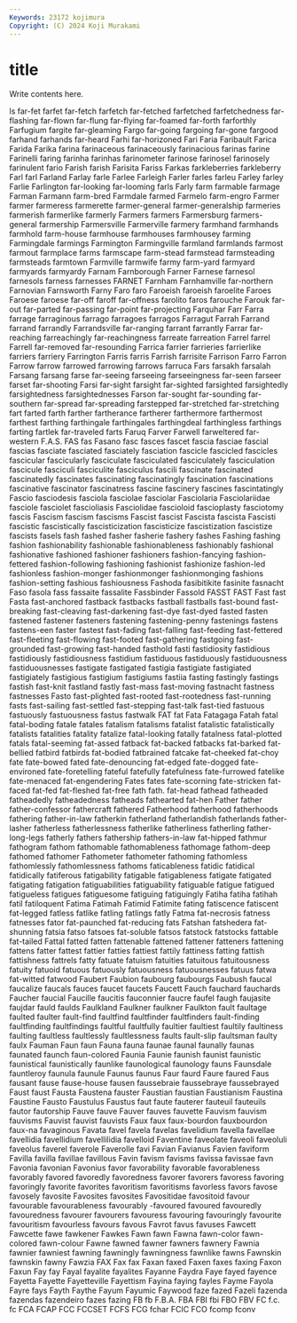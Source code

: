 ```yaml
---
Keywords: 23172 kojimura
Copyright: (C) 2024 Koji Murakami
---
```


# title

Write contents here.



ls far-fet farfet far-fetch farfetch far-fetched farfetched farfetchedness far-flashing far-flown
far-flung far-flying far-foamed far-forth farforthly Farfugium fargite far-gleaming Fargo far-going
fargoing far-gone fargood farhand farhands far-heard Farhi far-horizoned Fari Faria
Faribault Farica Farida Farika farina farinaceous farinaceously farinacious farinas farine
Farinelli faring farinha farinhas farinometer farinose farinosel farinosely farinulent fario
Farish farish Farisita Fariss Farkas farkleberries farkleberry Farl farl Farland
Farlay farle Farlee Farleigh Farler farles farleu Farley farley Farlie
Farlington far-looking far-looming farls Farly farm farmable farmage Farman Farmann
farm-bred Farmdale farmed Farmelo farm-engro Farmer farmer farmeress farmerette farmer-general
farmer-generalship farmeries farmerish farmerlike farmerly Farmers farmers Farmersburg farmers-general farmership
Farmersville Farmerville farmery farmhand farmhands farmhold farm-house farmhouse farmhouses farmhousey
farming Farmingdale farmings Farmington Farmingville farmland farmlands farmost farmout farmplace
farms farmscape farm-stead farmstead farmsteading farmsteads farmtown Farmville farmwife farmy
farm-yard farmyard farmyards farmyardy Farnam Farnborough Farner Farnese farnesol farnesols
farness farnesses FARNET Farnham Farnhamville far-northern Farnovian Farnsworth Farny Faro
faro Faroeish faroeish faroelite Faroes Faroese faroese far-off faroff far-offness
farolito faros farouche Farouk far-out far-parted far-passing far-point far-projecting Farquhar
Farr Farra farrage farraginous farrago farragoes farragos Farragut Farrah Farrand
farrand farrandly Farrandsville far-ranging farrant farrantly Farrar far-reaching farreachingly far-reachingness
farreate farreation Farrel farrel Farrell far-removed far-resounding Farrica farrier farrieries
farrierlike farriers farriery Farrington Farris farris Farrish farrisite Farrison Farro
Farron Farrow farrow farrowed farrowing farrows farruca Fars farsakh farsalah
Farsang farsang farse far-seeing farseeing farseeingness far-seen farseer farset far-shooting
Farsi far-sight farsight far-sighted farsighted farsightedly farsightedness farsightednesses Farson far-sought
far-sounding far-southern far-spread far-spreading farstepped far-stretched far-stretching fart farted farth
farther fartherance fartherer farthermore farthermost farthest farthing farthingale farthingales farthingdeal
farthingless farthings farting fartlek far-traveled farts Faruq Farver Farwell farweltered
far-western F.A.S. FAS fas Fasano fasc fasces fascet fascia fasciae
fascial fascias fasciate fasciated fasciately fasciation fascicle fascicled fascicles fascicular
fascicularly fasciculate fasciculated fasciculately fasciculation fascicule fasciculi fasciculite fasciculus fascili
fascinate fascinated fascinatedly fascinates fascinating fascinatingly fascination fascinations fascinative fascinator
fascinatress fascine fascinery fascines fascintatingly Fascio fasciodesis fasciola fasciolae fasciolar
Fasciolaria Fasciolariidae fasciole fasciolet fascioliasis Fasciolidae fascioloid fascioplasty fasciotomy fascis
Fascism fascism fascisms Fascist fascist Fascista fascista Fascisti fascistic fascistically
fascisticization fascisticize fascistization fascistize fascists fasels fash fashed fasher fasherie
fashery fashes Fashing fashing fashion fashionability fashionable fashionableness fashionably fashional
fashionative fashioned fashioner fashioners fashion-fancying fashion-fettered fashion-following fashioning fashionist fashionize
fashion-led fashionless fashion-monger fashionmonger fashionmonging fashions fashion-setting fashious fashiousness Fashoda
fasibitikite fasinite fasnacht Faso fasola fass fassaite fassalite Fassbinder Fassold
FASST FAST Fast fast Fasta fast-anchored fastback fastbacks fastball fastballs
fast-bound fast-breaking fast-cleaving fast-darkening fast-dye fast-dyed fasted fasten fastened fastener
fasteners fastening fastening-penny fastenings fastens fastens-een faster fastest fast-fading fast-falling
fast-feeding fast-fettered fast-fleeting fast-flowing fast-footed fast-gathering fastgoing fast-grounded fast-growing fast-handed
fasthold fasti fastidiosity fastidious fastidiously fastidiousness fastidium fastiduous fastiduously fastiduousness
fastiduousnesses fastigate fastigated fastigia fastigiate fastigiated fastigiately fastigious fastigium fastigiums
fastiia fasting fastingly fastings fastish fast-knit fastland fastly fast-mass fast-moving
fastnacht fastness fastnesses Fasto fast-plighted fast-rooted fast-rootedness fast-running fasts fast-sailing
fast-settled fast-stepping fast-talk fast-tied fastuous fastuously fastuousness fastus fastwalk FAT
fat Fata Fatagaga Fatah fatal fatal-boding fatale fatales fatalism fatalisms
fatalist fatalistic fatalistically fatalists fatalities fatality fatalize fatal-looking fatally fatalness
fatal-plotted fatals fatal-seeming fat-assed fatback fat-backed fatbacks fat-barked fat-bellied fatbird
fatbirds fat-bodied fatbrained fatcake fat-cheeked fat-choy fate fate-bowed fated fate-denouncing
fat-edged fate-dogged fate-environed fate-foretelling fateful fatefully fatefulness fate-furrowed fatelike fate-menaced
fat-engendering Fates fates fate-scorning fate-stricken fat-faced fat-fed fat-fleshed fat-free fath
fath. fat-head fathead fatheaded fatheadedly fatheadedness fatheads fathearted fat-hen Father
father father-confessor fathercraft fathered Fatherhood fatherhood fatherhoods fathering father-in-law fatherkin
fatherland fatherlandish fatherlands father-lasher fatherless fatherlessness fatherlike fatherliness fatherling father-long-legs
fatherly fathers fathership fathers-in-law fat-hipped fathmur fathogram fathom fathomable fathomableness
fathomage fathom-deep fathomed fathomer Fathometer fathometer fathoming fathomless fathomlessly fathomlessness
fathoms faticableness fatidic fatidical fatidically fatiferous fatigability fatigable fatigableness fatigate
fatigated fatigating fatigation fatiguabilities fatiguability fatiguable fatigue fatigued fatigueless fatigues
fatiguesome fatiguing fatiguingly Fatiha fatiha fatihah fatil fatiloquent Fatima Fatimah
Fatimid Fatimite fating fatiscence fatiscent fat-legged fatless fatlike fatling fatlings
fatly Fatma fat-necrosis fatness fatnesses fator fat-paunched fat-reducing fats Fatshan
fatshedera fat-shunning fatsia fatso fatsoes fat-soluble fatsos fatstock fatstocks fattable
fat-tailed Fattal fatted fatten fattenable fattened fattener fatteners fattening fattens
fatter fattest fattier fatties fattiest fattily fattiness fatting fattish fattishness
fattrels fatty fatuate fatuism fatuities fatuitous fatuitousness fatuity fatuoid fatuous
fatuously fatuousness fatuousnesses fatuus fatwa fat-witted fatwood Faubert Faubion faubourg
faubourgs Faubush faucal faucalize faucals fauces faucet faucets Faucett Fauch
fauchard fauchards Faucher faucial Faucille faucitis fauconnier faucre faufel faugh
faujasite faujdar fauld faulds Faulkland Faulkner faulkner Faulkton fault faultage
faulted faulter fault-find faultfind faultfinder faultfinders fault-finding faultfinding faultfindings faultful
faultfully faultier faultiest faultily faultiness faulting faultless faultlessly faultlessness faults
fault-slip faultsman faulty faulx Fauman Faun faun Fauna fauna faunae
faunal faunally faunas faunated faunch faun-colored Faunia Faunie faunish faunist
faunistic faunistical faunistically faunlike faunological faunology fauns Faunsdale fauntleroy faunula
faunule Faunus faunus Faur faurd Faure faured Faus fausant fause
fause-house fausen faussebraie faussebraye faussebrayed Faust faust Fausta Faustena fauster
Faustian faustian Faustianism Faustina Faustine Fausto Faustulus Faustus faut faute
fauterer fauteuil fauteuils fautor fautorship Fauve fauve Fauver fauves fauvette
Fauvism fauvism fauvisms Fauvist fauvist fauvists Faux faux faux-bourdon fauxbourdon
faux-na favaginous Favata favel favela favelas favelidium favella favellae favellidia
favellidium favellilidia favelloid Faventine faveolate faveoli faveoluli faveolus faverel faverole
Faverolle favi Favian Favianus Favien faviform Favilla favilla favillae favillous
Favin favism favisms favissa favissae favn Favonia favonian Favonius favor
favorability favorable favorableness favorably favored favoredly favoredness favorer favorers favoress
favoring favoringly favorite favorites favoritism favoritisms favorless favors favose favosely
favosite Favosites favosites Favositidae favositoid favour favourable favourableness favourably -favoured
favoured favouredly favouredness favourer favourers favouress favouring favouringly favourite favouritism
favourless favours favous Favrot favus favuses Fawcett Fawcette fawe fawkener
Fawkes Fawn fawn Fawna fawn-color fawn-colored fawn-colour Fawne fawned fawner
fawners fawnery Fawnia fawnier fawniest fawning fawningly fawningness fawnlike fawns
Fawnskin fawnskin fawny Fawzia FAX Fax fax Faxan faxed Faxen
faxes faxing Faxon Faxun Fay fay Fayal fayalite fayalites Fayanne
Faydra Faye fayed fayence Fayetta Fayette Fayetteville Fayettism Fayina faying
fayles Fayme Fayola Fayre fays Fayth Faythe Fayum Fayumic Faywood
faze fazed Fazeli fazenda fazendas fazendeiro fazes fazing FB fb
F.B.A. FBA FBI fbi FBO FBV FC f.c. fc FCA
FCAP FCC FCCSET FCFS FCG fchar FCIC FCO fcomp fconv
